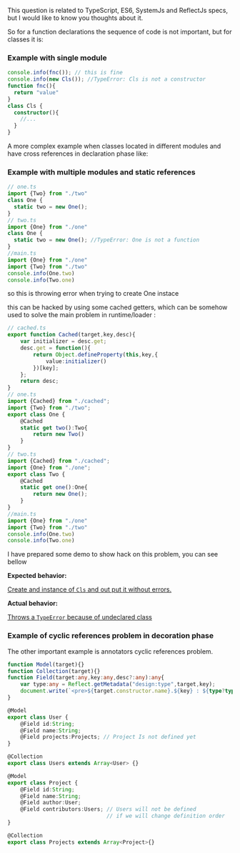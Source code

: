 This question is related to TypeScript, ES6, SystemJs and ReflectJs specs, but I would like to know you thoughts about it. 

So for a function declarations the sequence of code is not important, but for classes it is: 

### Example with single module 
```ts
console.info(fnc()); // this is fine
console.info(new Cls()); //TypeError: Cls is not a constructor
function fnc(){
  return "value"
}
class Cls {
  constructor(){
    //...
  }
}
```

A more complex example when classes located in different modules and have cross references in declaration phase like:

### Example with multiple modules and static references 

```ts
// one.ts
import {Two} from "./two"
class One {
  static two = new One();
}
// two.ts
import {One} from "./one"
class One {
  static two = new One(); //TypeError: One is not a function 
}
//main.ts
import {One} from "./one"
import {Two} from "./two"
console.info(One.two) 
console.info(Two.one)

```
so this is throwing error when trying to create One instace 

this can be hacked by using some cached getters, which can be somehow used to solve the main problem in runtime/loader :

```ts
// cached.ts
export function Cached(target,key,desc){
    var initializer = desc.get;
    desc.get = function(){
        return Object.defineProperty(this,key,{
            value:initializer()
        })[key];
    };
    return desc;
}
// one.ts
import {Cached} from "./cached";
import {Two} from "./two";
export class One {
    @Cached
    static get two():Two{
        return new Two()
    }
}
// two.ts
import {Cached} from "./cached";
import {One} from "./one";
export class Two {
    @Cached
    static get one():One{
        return new One();
    }
}
//main.ts
import {One} from "./one"
import {Two} from "./two"
console.info(One.two) 
console.info(Two.one)

```

I have prepared some demo to show hack on this problem, you can see bellow 
 
**Expected behavior:**

[Create and instance of `Cls` and out put it without errors. ](http://localhost:63342/test-typescript/cyclic-hack.html)

**Actual behavior:** 

[Throws a `TypeError` because of undeclared class](http://localhost:63342/test-typescript/cyclic-problem.html)

### Example of cyclic references problem in decoration phase
The other important example is annotators cyclic references problem.

```ts
function Model(target){}
function Collection(target){}
function Field(target:any,key:any,desc?:any):any{
    var type:any = Reflect.getMetadata("design:type",target,key);
    document.write(`<pre>${target.constructor.name}.${key} : ${type?type.name:"<span style='color: red'>UNDEFINED ?</span>"}</pre>`);
}

@Model
export class User {
    @Field id:String;
    @Field name:String;
    @Field projects:Projects; // Project Is not defined yet
}

@Collection
export class Users extends Array<User> {}

@Model
export class Project {
    @Field id:String;
    @Field name:String;
    @Field author:User;
    @Field contributors:Users; // Users will not be defined 
                               // if we will change definition order
}

@Collection
export class Projects extends Array<Project>{}
```
